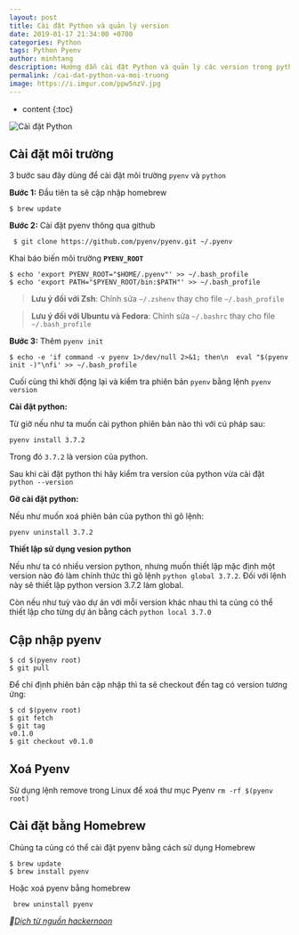```yaml
---
layout: post
title: Cài đặt Python và quản lý version
date: 2019-01-17 21:34:00 +0700
categories: Python
tags: Python Pyenv
author: minhtang
description: Hướng dẫn cài đặt Python và quản lý các version trong python
permalink: /cai-dat-python-va-moi-truong
image: https://i.imgur.com/ppw5nzV.jpg
---
```


* content
{:toc}

![Cài đặt Python](https://i.imgur.com/ppw5nzV.jpg)



## Cài đặt môi trường
3 bước sau đây dùng để cài đặt môi trường `pyenv` và `python`

**Bước 1:** Đầu tiên ta sẽ cập nhập homebrew

`$ brew update`

**Bước 2:** Cài đặt pyenv thông qua github

` $ git clone https://github.com/pyenv/pyenv.git ~/.pyenv`

Khai báo biến môi trường **`PYENV_ROOT`**
```
$ echo 'export PYENV_ROOT="$HOME/.pyenv"' >> ~/.bash_profile
$ echo 'export PATH="$PYENV_ROOT/bin:$PATH"' >> ~/.bash_profile
```

> **Lưu ý đối với Zsh**: Chỉnh sửa `~/.zshenv` thay cho file `~/.bash_profile`

>**Lưu ý đối với Ubuntu và Fedora**: Chỉnh sửa `~/.bashrc` thay cho file `~/.bash_profile`

**Bước 3:** Thêm `pyenv init`

`$ echo -e 'if command -v pyenv 1>/dev/null 2>&1; then\n  eval "$(pyenv init -)"\nfi' >> ~/.bash_profile`


Cuối cùng thì khởi động lại và kiểm tra phiên bản `pyenv` bằng lệnh `pyenv version`

**Cài đặt python:**

Từ giờ nếu như ta muốn cài python phiên bản nào thì với cú pháp sau:

`pyenv install 3.7.2`

Trong đó `3.7.2` là version của python.

Sau khi cài đặt python thi hãy kiểm tra version của python vừa cài đặt `python --version`

**Gỡ cài đặt python:**

Nếu như muốn xoá phiên bản của python thì gõ lệnh:

`pyenv uninstall 3.7.2`

**Thiết lập sử dụng vesion python**

Nếu như ta có nhiều version python, nhưng muốn thiết lập mặc định một version nào đó làm chính thức thì gõ lệnh `python global 3.7.2`. Đối với lệnh này sẽ thiết lập python version 3.7.2 làm global.

Còn nếu như tuỳ vào dự án với mỗi version khác nhau thì ta củng có thể thiết lập cho từng dự án bằng cách `python local 3.7.0`

## Cập nhập pyenv

```
$ cd $(pyenv root)
$ git pull
```

Để chỉ định phiên bản cập nhập thì ta sẽ checkout đến tag có version tương ứng:

```
$ cd $(pyenv root)
$ git fetch
$ git tag
v0.1.0
$ git checkout v0.1.0
```

## Xoá Pyenv
Sử dụng lệnh remove trong Linux để xoá thư mục Pyenv
`rm -rf $(pyenv root)`

## Cài đặt bằng Homebrew
Chúng ta củng có thể cài đặt pyenv bằng cách sử dụng Homebrew

```
$ brew update
$ brew install pyenv
```

Hoặc xoá pyenv bằng homebrew

` brew uninstall pyenv`

_[Dịch từ nguồn hackernoon](https://hackernoon.com/reaching-python-development-nirvana-bb5692adf30c)_
